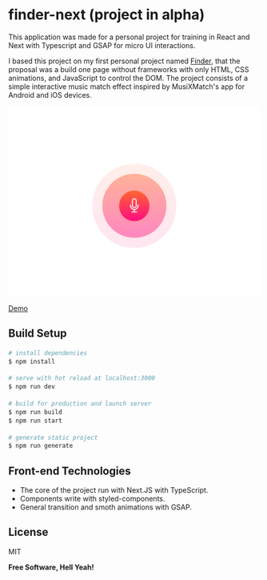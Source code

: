 # finder-next (project in alpha)
This application was made for a personal project for training in React and Next with Typescript and GSAP for micro UI interactions. 

I based this project on my first personal project named [Finder](https://github.com/lekobarros/finder), that the proposal was a build one page without frameworks with only HTML, CSS animations, and JavaScript to control the DOM. The project consists of a simple interactive music match effect inspired by MusiXMatch's app for Android and iOS devices.

![finder-next](https://github.com/lekobarros/finder-nextjs/blob/main/thumbnail.jpg?raw=true)

[Demo](https://finder-next.netlify.app)

## Build Setup

```bash
# install dependencies
$ npm install

# serve with hot reload at localhost:3000
$ npm run dev

# build for production and launch server
$ npm run build
$ npm run start

# generate static project
$ npm run generate
```

## Front-end Technologies

- The core of the project run with Next.JS with TypeScript.
- Components write with styled-components.
- General transition and smoth animations with GSAP.

## License

MIT

**Free Software, Hell Yeah!**